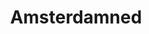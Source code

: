 ---
title: "Amsterdamned"
year: 1988
rating: 4
stars: "★★★★"
liked: true
rewatched: false
permalink: "amsterdamned"
watched_on: 2025-02-07
---